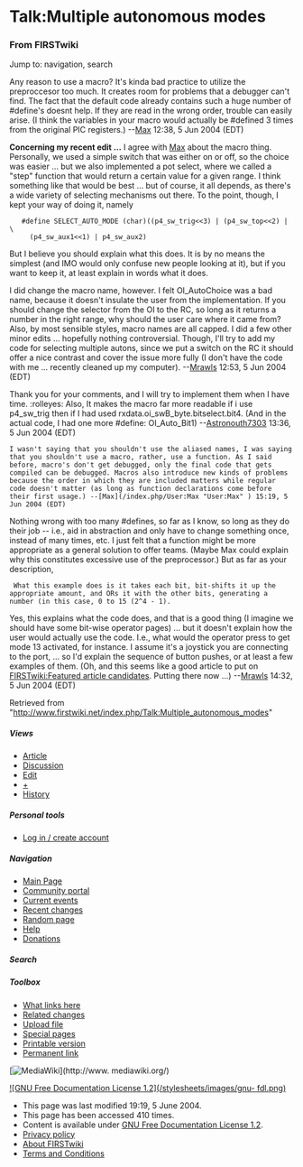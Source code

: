 # Talk:Multiple autonomous modes

### From FIRSTwiki

Jump to: navigation, search

Any reason to use a macro? It's kinda bad practice to utilize the preproccesor
too much. It creates room for problems that a debugger can't find. The fact
that the default code already contains such a huge number of #define's doesnt
help. If they are read in the wrong order, trouble can easily arise. (I think
the variables in your macro would actually be #defined 3 times from the
original PIC registers.) --[Max](/index.php/User:Max "User:Max" ) 12:38, 5 Jun
2004 (EDT)

**Concerning my recent edit ...** I agree with [Max](/index.php/User:Max "User:Max" ) about the macro thing. Personally, we used a simple switch that was either on or off, so the choice was easier ... but we also implemented a pot select, where we called a "step" function that would return a certain value for a given range. I think something like that would be best ... but of course, it all depends, as there's a wide variety of selecting mechanisms out there. To the point, though, I kept your way of doing it, namely 
    
    
       #define SELECT_AUTO_MODE (char)((p4_sw_trig<<3) | (p4_sw_top<<2) |  \
         (p4_sw_aux1<<1) | p4_sw_aux2)
    

But I believe you should explain what this does. It is by no means the
simplest (and IMO would only confuse new people looking at it), but if you
want to keep it, at least explain in words what it does.

I did change the macro name, however. I felt OI_AutoChoice was a bad name,
because it doesn't insulate the user from the implementation. If you should
change the selector from the OI to the RC, so long as it returns a number in
the right range, why should the user care where it came from? Also, by most
sensible styles, macro names are all capped. I did a few other minor edits ...
hopefully nothing controversial. Though, I'll try to add my code for selecting
multiple autons, since we put a switch on the RC it should offer a nice
contrast and cover the issue more fully (I don't have the code with me ...
recently cleaned up my computer). --[Mrawls](/index.php/User:Mrawls
"User:Mrawls" ) 12:53, 5 Jun 2004 (EDT)

Thank you for your comments, and I will try to implement them when I have
time. :rolleyes: Also, It makes the macro far more readable if i use
p4_sw_trig then if I had used rxdata.oi_swB_byte.bitselect.bit4. (And in the
actual code, I had one more #define: OI_Auto_Bit1)
--[Astronouth7303](/index.php/User:Astronouth7303 "User:Astronouth7303" )
13:36, 5 Jun 2004 (EDT)

    I wasn't saying that you shouldn't use the aliased names, I was saying that you shouldn't use a macro, rather, use a function. As I said before, macro's don't get debugged, only the final code that gets compiled can be debugged. Macros also introduce new kinds of problems because the order in which they are included matters while regular code doesn't matter (as long as function declarations come before their first usage.) --[Max](/index.php/User:Max "User:Max" ) 15:19, 5 Jun 2004 (EDT) 

Nothing wrong with too many #defines, so far as I know, so long as they do
their job -- i.e., aid in abstraction and only have to change something once,
instead of many times, etc. I just felt that a function might be more
appropriate as a general solution to offer teams. (Maybe Max could explain why
this constitutes excessive use of the preprocessor.) But as far as your
description,

    
    
     What this example does is it takes each bit, bit-shifts it up the appropriate amount, and ORs it with the other bits, generating a number (in this case, 0 to 15 (2^4 - 1).
    

Yes, this explains what the code does, and that is a good thing (I imagine we
should have some bit-wise operator pages) ... but it doesn't explain how the
user would actually use the code. I.e., what would the operator press to get
mode 13 activated, for instance. I assume it's a joystick you are connecting
to the port, ... so I'd explain the sequence of button pushes, or at least a
few examples of them. (Oh, and this seems like a good article to put on
[FIRSTwiki:Featured article
candidates](/index.php/FIRSTwiki:Featured_article_candidates
"FIRSTwiki:Featured article candidates" ). Putting there now ...)
--[Mrawls](/index.php/User:Mrawls "User:Mrawls" ) 14:32, 5 Jun 2004 (EDT)

Retrieved from
"<http://www.firstwiki.net/index.php/Talk:Multiple_autonomous_modes>"

##### Views

  * [Article](/index.php/Multiple_autonomous_modes)
  * [Discussion](/index.php/Talk:Multiple_autonomous_modes)
  * [Edit](/index.php?title=Talk:Multiple_autonomous_modes&action=edit)
  * [+](/index.php?title=Talk:Multiple_autonomous_modes&action=edit&section=new)
  * [History](/index.php?title=Talk:Multiple_autonomous_modes&action=history)

##### Personal tools

  * [Log in / create account](/index.php?title=Special:Userlogin&returnto=Talk:Multiple_autonomous_modes)

[](/index.php/Main_Page "Main Page" )

##### Navigation

  * [Main Page](/index.php/Main_Page)
  * [Community portal](/index.php/FIRSTwiki:Community_portal)
  * [Current events](/index.php/Current_events)
  * [Recent changes](/index.php/Special:Recentchanges)
  * [Random page](/index.php/Special:Random)
  * [Help](/index.php/Help:Contents)
  * [Donations](/index.php/FIRSTwiki:Site_support)

##### Search



##### Toolbox

  * [What links here](/index.php/Special:Whatlinkshere/Talk:Multiple_autonomous_modes)
  * [Related changes](/index.php/Special:Recentchangeslinked/Talk:Multiple_autonomous_modes)
  * [Upload file](/index.php/Special:Upload)
  * [Special pages](/index.php/Special:Specialpages)
  * [Printable version](/index.php?title=Talk:Multiple_autonomous_modes&printable=yes)
  * [Permanent link](/index.php?title=Talk:Multiple_autonomous_modes&oldid=39103)

[![MediaWiki](/skins/common/images/poweredby_mediawiki_88x31.png)](http://www.
mediawiki.org/)

[![GNU Free Documentation License 1.2](/stylesheets/images/gnu-
fdl.png)](http://www.gnu.org/copyleft/fdl.html)

  * This page was last modified 19:19, 5 June 2004.
  * This page has been accessed 410 times.
  * Content is available under [GNU Free Documentation License 1.2](http://www.gnu.org/copyleft/fdl.html "http://www.gnu.org/copyleft/fdl.html" ).
  * [Privacy policy](/index.php/FIRSTwiki:Privacy_policy "FIRSTwiki:Privacy policy" )
  * [About FIRSTwiki](/index.php/FIRSTwiki:About "FIRSTwiki:About" )
  * [Terms and Conditions](/index.php/FIRSTwiki:Terms_and_conditions "FIRSTwiki:Terms and conditions" )

